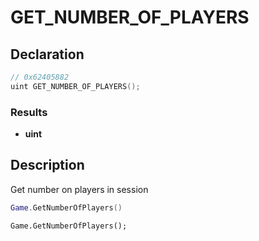 # GET_NUMBER_OF_PLAYERS

## Declaration
```cpp
// 0x62405882
uint GET_NUMBER_OF_PLAYERS();
```

### Results
- **uint**

## Description
Get number on players in session

```lua
Game.GetNumberOfPlayers()
```

```squirrel
Game.GetNumberOfPlayers();
```